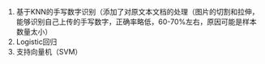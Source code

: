 1. 基于KNN的手写数字识别（添加了对原文本文档的处理（图片的切割和拉伸，能够识别自己上传的手写数字，正确率略低，60-70%左右，原因可能是样本数量太小）  
2. Logistic回归
3. 支持向量机（SVM）
